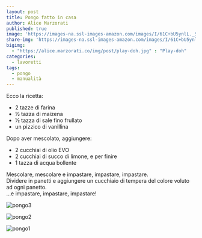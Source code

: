 ```yaml
---
layout: post
title: Pongo fatto in casa
author: Alice Marzorati
published: true
image: 'https://images-na.ssl-images-amazon.com/images/I/61C+bU5ynlL._SL256_.jpg'
share-img: 'https://images-na.ssl-images-amazon.com/images/I/61C+bU5ynlL._SL256_.jpg'
bigimg:
  - "https://alice.marzorati.co/img/post/play-doh.jpg" : "Play-doh"
categories:
  - lavoretti
tags:
  - pongo
  - manualità
---
```

Ecco la ricetta:   

* 2 tazze di farina
* ½ tazza di maizena
* ½ tazza di sale fino frullato   
* un pizzico di vanillina   

Dopo aver mescolato, aggiungere:   

* 2 cucchiai di olio EVO
* 2 cucchiai di succo di limone, e per finire
* 1 tazza di acqua bollente   

Mescolare, mescolare e impastare, impastare, impastare.   
Dividere in panetti e aggiungere un cucchiaio di tempera del colore voluto ad ogni panetto.   
...e impastare, impastare, impastare!   

![pongo3](https://farm5.staticflickr.com/4341/36040428104_d2f8536153_b.jpg)

![pongo2](https://farm5.staticflickr.com/4367/36040428174_37e099f94d_b.jpg)

![pongo1](https://farm5.staticflickr.com/4336/36040428354_81435ced83_b.jpg)